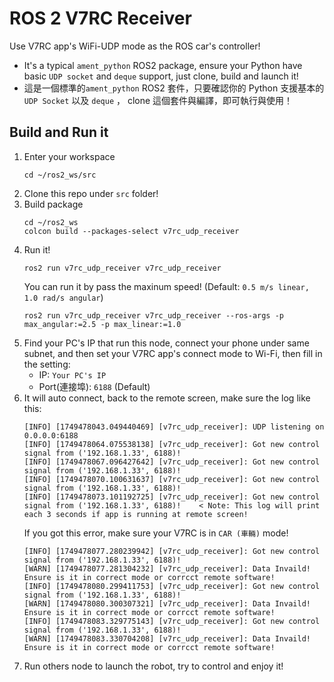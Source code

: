 # ROS 2 V7RC Receiver
Use V7RC app's WiFi-UDP mode as the ROS car's controller!

* It's a typical `ament_python` ROS2 package, ensure your Python have basic `UDP socket` and `deque` support, just clone, build and launch it!
* 這是一個標準的`ament_python` ROS2 套件，只要確認你的 Python 支援基本的 `UDP Socket` 以及 `deque` ， clone 這個套件與編譯，即可執行與使用！

## Build and Run it

1. Enter your workspace
    ```
    cd ~/ros2_ws/src
    ```
2. Clone this repo under `src` folder!
3. Build package
    ```
    cd ~/ros2_ws
    colcon build --packages-select v7rc_udp_receiver
    ```
4. Run it!
    ```
    ros2 run v7rc_udp_receiver v7rc_udp_receiver
    ```
   You can run it by pass the maxinum speed! (Default: `0.5 m/s linear, 1.0 rad/s angular`)
    ```
    ros2 run v7rc_udp_receiver v7rc_udp_receiver --ros-args -p max_angular:=2.5 -p max_linear:=1.0
    ```
5. Find your PC's IP that run this node, connect your phone under same subnet, and then set your V7RC app's connect mode to Wi-Fi, then fill in the setting:
    * IP: `Your PC's IP`
    * Port(連接埠): `6188` (Default)
6. It will auto connect, back to the remote screen, make sure the log like this:
    ```
    [INFO] [1749478043.049440469] [v7rc_udp_receiver]: UDP listening on 0.0.0.0:6188
    [INFO] [1749478064.075538138] [v7rc_udp_receiver]: Got new control signal from ('192.168.1.33', 6188)!
    [INFO] [1749478067.096427642] [v7rc_udp_receiver]: Got new control signal from ('192.168.1.33', 6188)!
    [INFO] [1749478070.100631637] [v7rc_udp_receiver]: Got new control signal from ('192.168.1.33', 6188)!
    [INFO] [1749478073.101192725] [v7rc_udp_receiver]: Got new control signal from ('192.168.1.33', 6188)!    < Note: This log will print each 3 seconds if app is running at remote screen!
    ```
   If you got this error, make sure your V7RC is in `CAR (車輛)` mode!
    ```
    [INFO] [1749478077.280239942] [v7rc_udp_receiver]: Got new control signal from ('192.168.1.33', 6188)!
    [WARN] [1749478077.281304232] [v7rc_udp_receiver]: Data Invaild! Ensure is it in correct mode or corrcct remote software!
    [INFO] [1749478080.299411753] [v7rc_udp_receiver]: Got new control signal from ('192.168.1.33', 6188)!
    [WARN] [1749478080.300307321] [v7rc_udp_receiver]: Data Invaild! Ensure is it in correct mode or corrcct remote software!
    [INFO] [1749478083.329775143] [v7rc_udp_receiver]: Got new control signal from ('192.168.1.33', 6188)!
    [WARN] [1749478083.330704208] [v7rc_udp_receiver]: Data Invaild! Ensure is it in correct mode or corrcct remote software!
    ```
7. Run others node to launch the robot, try to control and enjoy it!
